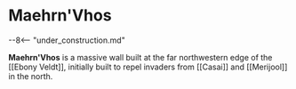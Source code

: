 # Maehrn'Vhos

--8<-- "under_construction.md"

**Maehrn'Vhos** is a massive wall built at the far northwestern edge of the [[Ebony Veldt]], initially built to repel invaders from [[Casai]] and [[Merijool]] in the north.